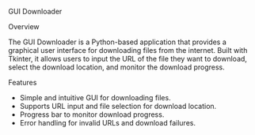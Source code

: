
 GUI Downloader
  
 Overview

The GUI Downloader is a Python-based application that provides a graphical user interface for downloading files from the internet. 
Built with Tkinter, it allows users to input the URL of the file they want to download, select the download location, and monitor the download progress.
 
   
 
 Features  

- Simple and intuitive GUI for downloading files.
- Supports URL input and file selection for download location.
- Progress bar to monitor download progress.
- Error handling for invalid URLs and download failures.
